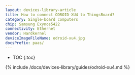 ```yaml
---
layout: devices-library-article
title: How to connect ODROID-XU4 to ThingsBoard?
category: Single-board computers
chip: Samsung Exynos5422
connectivity: Ethernet
vendor: Hardkernel
deviceImageFileName: odroid-xu4.jpg
docsPrefix: paas/
---
```



* TOC
{:toc}

{% include /docs/devices-library/guides/odroid-xu4.md %}